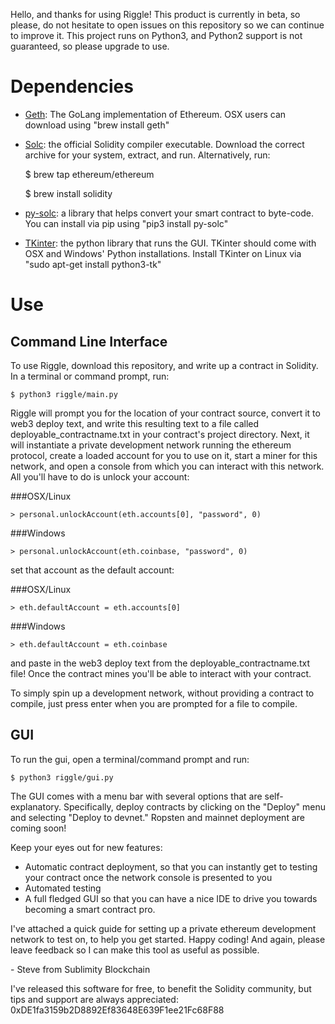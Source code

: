 Hello, and thanks for using Riggle! This product is currently in beta, so please, do not hesitate to open issues on this repository so we can continue to improve it. This project runs on Python3, and Python2 support is not guaranteed, so please upgrade to use.

# Dependencies

- [Geth](https://github.com/ethereum/go-ethereum/wiki/Building-Ethereum): The GoLang implementation of Ethereum. OSX users can download using "brew install geth"
- [Solc](https://github.com/ethereum/solidity/releases): the official Solidity compiler executable. Download the correct archive for your system, extract, and run. Alternatively, run:

    $ brew tap ethereum/ethereum

    $ brew install solidity

- [py-solc](https://github.com/pipermerriam/py-solc/): a library that helps convert your smart contract to byte-code. You can install via pip using "pip3 install py-solc"

- [TKinter](https://wiki.python.org/moin/TkInter): the python library that runs the GUI. TKinter should come with OSX and Windows' Python installations. Install TKinter on Linux via "sudo apt-get install python3-tk"

# Use

## Command Line Interface
To use Riggle, download this repository, and write up a contract in Solidity. In a terminal or command prompt, run:

    $ python3 riggle/main.py

Riggle will prompt you for the location of your contract source, convert it to web3 deploy text, and write this resulting text to a file called deployable_contractname.txt in your contract's project directory. Next, it will instantiate a private development network running the ethereum protocol, create a loaded account for you to use on it, start a miner for this network, and open a console from which you can interact with this network. All you'll have to do is unlock your account:

###OSX/Linux

    > personal.unlockAccount(eth.accounts[0], "password", 0)

###Windows

    > personal.unlockAccount(eth.coinbase, "password", 0)


set that account as the default account:

###OSX/Linux

    > eth.defaultAccount = eth.accounts[0]

###Windows

    > eth.defaultAccount = eth.coinbase

and paste in the web3 deploy text from the deployable_contractname.txt file! Once the contract mines you'll be able to interact with your contract.

To simply spin up a development network, without providing a contract to compile, just press enter when you are prompted for a file to compile.

## GUI

To run the gui, open a terminal/command prompt and run:

    $ python3 riggle/gui.py

The GUI comes with a menu bar with several options that are self-explanatory. Specifically, deploy contracts by clicking on the "Deploy" menu and selecting "Deploy to devnet." Ropsten and mainnet deployment are coming soon!

Keep your eyes out for new features:

- Automatic contract deployment, so that you can instantly get to testing your contract once the network console is presented to you
- Automated testing
- A full fledged GUI so that you can have a nice IDE to drive you towards becoming a smart contract pro.

I've attached a quick guide for setting up a private ethereum development network to test on, to help you get started. Happy coding! And again, please leave feedback so I can make this tool as useful as possible.

\- Steve from Sublimity Blockchain

I've released this software for free, to benefit the Solidity community, but tips and support are always appreciated: 0xDE1fa3159b2D8892Ef83648E639F1ee21Fc68F88
